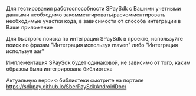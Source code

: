 Для тестирования работоспособности SPaySdk с Вашими учетными данными необходимо
закомментировать/раскомментировать необходимые участки кода, в зависимости от способа интеграции в
Ваше приложение

Для быстрого поиска по интеграция SPaySdk в проектe, используйте поиск по фразам
"Интеграция используя maven" либо "Интеграция используя aar"

Имплементация SPaySdk будет одинаковой, не зависимо от того, каким образом была интегрирована
библиотека

Актуальную версию библиотеки смотрите на
портале https://sdkpay.github.io/SberPaySdkAndroidDoc/